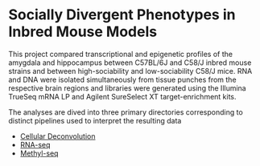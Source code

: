 # Socially Divergent Phenotypes in Inbred Mouse Models

This project compared transcriptional and epigenetic profiles of the amygdala and hippocampus between C57BL/6J and C58/J inbred mouse strains and between high-sociability and low-sociability C58/J mice. RNA and DNA were isolated simultaneously from tissue punches from the respective brain regions and libraries were generated using the Illumina TrueSeq mRNA LP and Agilent SureSelect XT target-enrichment kits. 

The analyses are dived into three primary directories corresponding to distinct pipelines used to interpret the resulting data
- [Cellular Deconvolution](https://github.com/stephen-siecinski/social_behavior_in_mice/tree/main/cellular_deconvolution)
- [RNA-seq](https://github.com/stephen-siecinski/social_behavior_in_mice/tree/main/rna-seq)
- [Methyl-seq](https://github.com/stephen-siecinski/social_behavior_in_mice/tree/main/methyl-seq)

